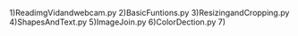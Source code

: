 1)ReadimgVidandwebcam.py
2)BasicFuntions.py
3)ResizingandCropping.py
4)ShapesAndText.py
5)ImageJoin.py
6)ColorDection.py
7)
